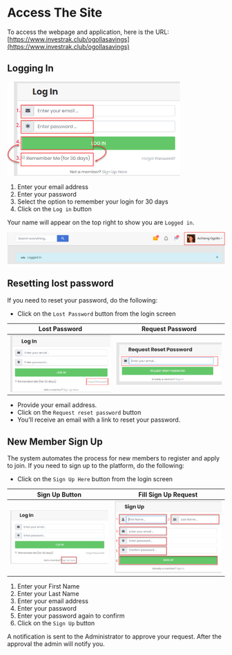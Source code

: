 # Access The Site
To access the webpage and application, here is the URL:
[https://www.investrak.club/ogollasavings](https://www.investrak.club/ogollasavings)

##	Logging In
<div style="width:400px;">

![alt text](images/1.1_Login.png "login page")
</div>

  1. Enter your email address  
  1. Enter your password
  1. Select the option to remember your login for 30 days
  1. Click on the `Log in` button

Your name will appear on the top right to show you are `Logged in`.

![alt text](images/1.2_Logged_in.png "logged in message")


##	Resetting lost password
If you need to reset your password, do the following:

  -	Click on the `Lost Password` button from the login screen

|  Lost Password             |  Request Password |
  :-------------------------:|:-------------------------:
![alt text](images/1.3_Lost_password.png "lost password") | ![alt text](images/1.4_Request_password.png "request password")

  -	Provide your email address.  
  -	Click on the `Request reset password` button
  -	You’ll receive an email with a link to reset your password.

##	New Member Sign Up
The system automates the process for new members to register and apply to join. If you need to sign up to the platform, do the following:

  -	Click on the `Sign Up Here` button from the login screen

  |   Sign Up Button           |  Fill Sign Up Request  |
    :-------------------------:|:-------------------------:
  ![alt text](images/1.5_Request_Sign_Up.png "Sign Up button") | ![alt text](images/1.6_Sign_Up_Form.png "Fill Sign Up")

  1. Enter your First Name
  1. Enter your Last Name
  1. Enter your email address  
  1. Enter your password
  1. Enter your password again to confirm
  1. Click on the `Sign Up` button

  A notification is sent to the Administrator to approve your request. After the approval the admin will notify you.
